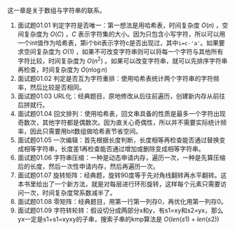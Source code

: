 这一章是关于数组与字符串的联系。

1. 面试题01.01 判定字符是否唯一：第一想法是用哈希表，时间复杂度 $O(n)$ ，空间复杂度为 $O(C)$ ，$C$ 表示字符集的大小。因为只包含小写字符，所以可以用一个int值作为哈希表，第i个bit表示字符c是否出现过，其中`i=c-'a'`。如果要求空间复杂度为 $O(1)$ ，如果不可改变字符串则可以将每一个字符与其他所有字符比较，时间复杂度为 $O(n^2)$ 。如果可以改变字符串，就可以先排序字符串再检查，时间复杂度为 $O(n\log n)$
2. 面试题01.02 判定是否互为字符重排：使用哈希表统计两个字符串的字符频率，然后比较是否相同。
3. 面试题01.03 URL化：经典题目，原地修改从后往前遍历，创建新内存从前往后拼就行。
4. 面试题01.04 回文排列：使用哈希表，回文串具备的性质是最多一个字符出现奇数次，其他字符都是偶数次。因为直关心奇偶性，所以并不需要实际统计频率，因此只需要用bit数组做哈希表节省空间。
5. 面试题01.05 一次编辑：首先根据长度判断，长度相等再检查能否通过替换变成相等字符串，长度差1再检查能否通过增加或删除变成相等字符串。
6. 面试题01.06 字符串压缩：一种是动态申请内存，遍历一次，一种是先算压缩后的长度，然后一次性申请内存，然后再遍历一次。
7. 面试题01.07 旋转矩阵：经典题，旋转90度等于先对角线翻转再水平翻转。这本书里给出了一个新方法，就是对每层进行环形旋转，这样每个元素只需要访问一次，时间复杂度常系数减半了。
8. 面试题01.08 零矩阵：经典题目，用第一行第一列存0，再优化用第一列存0。
9. 面试题01.09 字符转轮转：假设切分成两部分x和y，有s1=xy和s2=yx，那么yx一定是s1+s1=xyxy的子串，搜索子串的kmp算法是 $O(len(s1)+len(s2))$